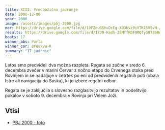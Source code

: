 ```yaml
---
title: XIII. Predbožično jadranje
date: 2000-12-06
year: 2000
image: /assets/images/pbj-2000.jpg
nor: https://drive.google.com/file/d/10FZouSShuDcEg-X03bVz9iVTK15V5vN-/view?usp=sharing
results: https://drive.google.com/file/d/1rJ9-Hadh-Z8MffRDF9MQfyG07860dLAK/view?usp=sharing
boats: 17
winner_abs: Porta
winner_cor: Breskva-R
summary: "17 jadrnic"
---
```


Letos smo predvideli dva možna razpleta. Regata se začne v sredo 6. decembra zvečer v marini Červar z nočno etapo do Crvenega otoka pred Rovinjem in se nadaljuje v četrtek po eni od predvidenih regatnih poti (obala Istre ali navigacija do Suska), ki jo izbere regatni odbor.

Regata se je zaključila s slovesno razglasitvijo rezultatov in podelitvijo pokalov v soboto 9. decembra v Rovinju pri Velem Joži.

## Vtisi
 - [PBJ 2000 - foto](https://photos.app.goo.gl/iWNH7ks9zx4uhjeKA)
